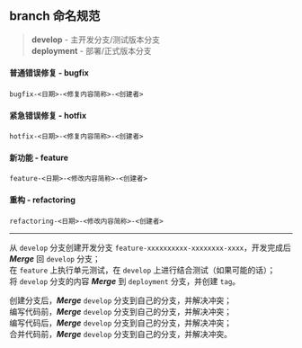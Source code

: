## branch 命名规范

> **develop** - 主开发分支/测试版本分支  
> **deployment** - 部署/正式版本分支

#### 普通错误修复 - **bugfix**
```
bugfix-<日期>-<修复内容简称>-<创建者>
```

#### 紧急错误修复 - **hotfix**
```
hotfix-<日期>-<修复内容简称>-<创建者>
```

#### 新功能 - **feature**
```
feature-<日期>-<修改内容简称>-<创建者>
```

#### 重构 - **refactoring**
```
refactoring-<日期>-<修改内容简称>-<创建者>
```

---

从 `develop` 分支创建开发分支 `feature-xxxxxxxxxx-xxxxxxxx-xxxx`，开发完成后 ***Merge*** 回 `develop` 分支；  
在 `feature` 上执行单元测试，在 `develop` 上进行结合测试（如果可能的话）；  
将 `develop` 分支的内容 ***Merge*** 到 `deployment` 分支，并创建 `tag`。

创建分支后，***Merge*** `develop` 分支到自己的分支，并解决冲突；  
编写代码前，***Merge*** `develop` 分支到自己的分支，并解决冲突；  
编写代码后，***Merge*** `develop` 分支到自己的分支，并解决冲突；  
合并代码前，***Merge*** `develop` 分支到自己的分支，并解决冲突。
